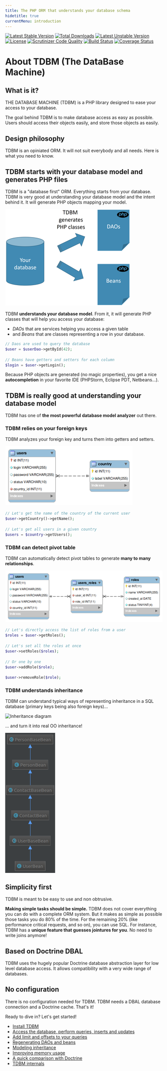 ```yaml
---
title: The PHP ORM that understands your database schema
hidetitle: true
currentMenu: introduction
---
```


[![Latest Stable Version](https://poser.pugx.org/thecodingmachine/tdbm/v/stable)](https://packagist.org/packages/thecodingmachine/tdbm)
[![Total Downloads](https://poser.pugx.org/thecodingmachine/tdbm/downloads)](https://packagist.org/packages/thecodingmachine/tdbm)
[![Latest Unstable Version](https://poser.pugx.org/thecodingmachine/tdbm/v/unstable)](https://packagist.org/packages/thecodingmachine/tdbm)
[![License](https://poser.pugx.org/thecodingmachine/tdbm/license)](https://packagist.org/packages/thecodingmachine/tdbm)
[![Scrutinizer Code Quality](https://scrutinizer-ci.com/g/thecodingmachine/tdbm/badges/quality-score.png?b=5.0)](https://scrutinizer-ci.com/g/thecodingmachine/tdbm/?branch=5.0)
[![Build Status](https://travis-ci.org/thecodingmachine/tdbm.svg?branch=5.0)](https://travis-ci.org/thecodingmachine/tdbm)
[![Coverage Status](https://coveralls.io/repos/thecodingmachine/tdbm/badge.svg?branch=5.0&service=github)](https://coveralls.io/github/thecodingmachine/tdbm?branch=5.0)


About TDBM (The DataBase Machine)
=================================

What is it?
-----------

THE DATABASE MACHINE (TDBM) is a PHP library designed to ease your access to your database.

The goal behind TDBM is to make database access as easy as possible. Users should access their objects easily, and store those objects as easily.

Design philosophy
-----------------

TDBM is an opiniated ORM. It will not suit everybody and all needs. Here is what you need to know.

## TDBM starts with your database model and generates PHP files

TDBM is a "database first" ORM. Everything starts from your database. TDBM is very good at understanding your database model and the intent behind it. It will generate PHP objects mapping your model.

![TDBM generates your PHP classes](doc/images/tdbm_generates_php_classes.png)

TDBM **understands your database model**. From it, it will generate PHP classes that will help you access your database:
 
 - *DAOs* that are services helping you access a given table
 - and *Beans* that are classes representing a row in your database.

```php
// Daos are used to query the database
$user = $userDao->getById(42);

// Beans have getters and setters for each column
$login = $user->getLogin();
```

Because PHP objects are generated (no magic properties), you get a nice **autocompletion** in your favorite IDE (PHPStorm, Eclipse PDT, Netbeans...).

## TDBM is really good at understanding your database model

TDBM has one of **the most powerful database model analyzer** out there.

### TDBM relies on your foreign keys

TDBM analyzes your foreign key and turns them into getters and setters.

![One to many](doc/images/one_to_many.png)

```php
// Let's get the name of the country of the current user
$user->getCountry()->getName();

// Let's get all users in a given country
$users = $country->getUsers();
```

### TDBM can detect pivot table

TDBM can automatically detect pivot tables to generate **many to many relationships**.

![Many to many](doc/images/many_to_many.png)

```php
// Let's directly access the list of roles from a user
$roles = $user->getRoles();

// Let's set all the roles at once
$user->setRoles($roles);

// Or one by one
$user->addRole($role);

$user->removeRole($role);
```

### TDBM understands inheritance

TDBM can understand typical ways of representing inheritance in a SQL database (primary keys being also foreign keys)...

![Inheritance diagram](doc/images/hierarchy.png)

... and turn it into real OO inheritance!

![UML inheritance](doc/images/uml_inheritance.png)

## Simplicity first

TDBM is meant to be easy to use and non obtrusive.

**Making simple tasks should be simple.** TDBM does not cover everything you can do with a complete ORM system. 
But it makes as simple as possible those tasks you do 80% of the time. For the remaining 20% (like performance critical requests, and so on), you can use SQL.
For instance, TDBM has a **unique feature that guesses jointures for you**. No need to write joins anymore!

## Based on Doctrine DBAL

TDBM uses the hugely popular Doctrine database abstraction layer for low level database access. It allows compatibility with a very wide range of databases.

## No configuration

There is no configuration needed for TDBM. TDBM needs a DBAL database connection and a Doctrine cache. That's it!

Ready to dive in? Let's get started!

- [Install TDBM](doc/install.md)
- [Access the database, perform queries, inserts and updates](doc/quickstart.md)
- [Add limit and offsets to your queries](doc/limit_offset_resultset.md)
- [Regenerating DAOs and beans](doc/generating_daos.md)
- [Modeling inheritance](doc/modeling_inheritance.md)
- [Improving memory usage](doc/memory_management.md)
- [A quick comparison with Doctrine](doc/comparison_with_doctrine.md)
- [TDBM internals](doc/internals.md)
